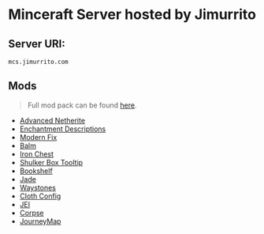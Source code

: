 # Minceraft Server hosted by Jimurrito

## Server URI:
`mcs.jimurrito.com`

## Mods

> Full mod pack can be found [here](./mods/modpack.tar.gz).

- [Advanced Netherite](./mods/advancednetherite-forge-2.0.2-1.20.2.jar)
- [Enchantment Descriptions](./mods/EnchantmentDescriptions-Forge-1.20.2-18.0.7.jar)
- [Modern Fix](./mods/modernfix-forge-5.10.1+mc1.20.2.jar)
- [Balm](./mods/balm-forge-1.20.2-8.0.5.jar)
- [Iron Chest](./mods/ironchest-1.20.2-14.5.7.jar)
- [Shulker Box Tooltip](./mods/shulkerboxtooltip-forge-4.0.7+1.20.2.jar)
- [Bookshelf](./mods/Bookshelf-Forge-1.20.2-21.0.14.jar)
- [Jade](./mods/Jade-1.20.2-forge-12.3.0.jar)
- [Waystones](./mods/waystones-forge-1.20.2-15.2.0.jar)
- [Cloth Config](./mods/cloth-config-12.0.137-forge.jar)
- [JEI](./mods/jei-1.20.2-forge-16.0.0.2.jar)
- [Corpse](./mods/corpse-1.20.2-1.0.9.jar)
- [JourneyMap](./mods/journeymap-1.20.2-5.9.21-forge.jar)